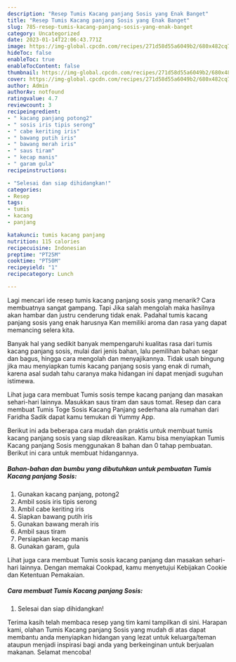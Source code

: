 ```yaml
---
description: "Resep Tumis Kacang panjang Sosis yang Enak Banget"
title: "Resep Tumis Kacang panjang Sosis yang Enak Banget"
slug: 785-resep-tumis-kacang-panjang-sosis-yang-enak-banget
category: Uncategorized
date: 2023-01-14T22:06:43.771Z
image: https://img-global.cpcdn.com/recipes/271d58d55a6049b2/680x482cq70/tumis-kacang-panjang-sosis-foto-resep-utama.jpg
hideToc: false
enableToc: true
enableTocContent: false
thumbnail: https://img-global.cpcdn.com/recipes/271d58d55a6049b2/680x482cq70/tumis-kacang-panjang-sosis-foto-resep-utama.jpg
cover: https://img-global.cpcdn.com/recipes/271d58d55a6049b2/680x482cq70/tumis-kacang-panjang-sosis-foto-resep-utama.jpg
author: Admin
authorAv: notfound
ratingvalue: 4.7
reviewcount: 3
recipeingredient:
- " kacang panjang potong2"
- " sosis iris tipis serong"
- " cabe keriting iris"
- " bawang putih iris"
- " bawang merah iris"
- " saus tiram"
- " kecap manis"
- " garam gula"
recipeinstructions:

- "Selesai dan siap dihidangkan!"
categories:
- Resep
tags:
- tumis
- kacang
- panjang

katakunci: tumis kacang panjang 
nutrition: 115 calories
recipecuisine: Indonesian
preptime: "PT25M"
cooktime: "PT50M"
recipeyield: "1"
recipecategory: Lunch

---
```



Lagi mencari ide resep tumis kacang panjang sosis yang menarik? Cara membuatnya sangat gampang. Tapi Jika salah mengolah maka hasilnya akan hambar dan justru cenderung tidak enak. Padahal tumis kacang panjang sosis yang enak harusnya Kan memiliki aroma dan rasa yang dapat memancing selera kita.


Banyak hal yang sedikit banyak mempengaruhi kualitas rasa dari tumis kacang panjang sosis, mulai dari jenis bahan, lalu pemilihan bahan segar dan bagus, hingga cara mengolah dan menyajikannya. Tidak usah bingung jika mau menyiapkan tumis kacang panjang sosis yang enak di rumah, karena asal sudah tahu caranya maka hidangan ini dapat menjadi suguhan istimewa.

Lihat juga cara membuat Tumis sosis tempe kacang panjang dan masakan sehari-hari lainnya. Masukkan saus tiram dan saus tomat. Resep dan cara membuat Tumis Toge Sosis Kacang Panjang sederhana ala rumahan dari Faridha Sadik dapat kamu temukan di Yummy App.


Berikut ini ada beberapa cara mudah dan praktis untuk membuat tumis kacang panjang sosis yang siap dikreasikan. Kamu bisa menyiapkan Tumis Kacang panjang Sosis menggunakan 8 bahan dan 0 tahap pembuatan. Berikut ini cara untuk membuat hidangannya.

<!--inarticleads1-->

##### Bahan-bahan dan bumbu yang dibutuhkan untuk pembuatan Tumis Kacang panjang Sosis:

1. Gunakan  kacang panjang, potong2
1. Ambil  sosis iris tipis serong
1. Ambil  cabe keriting iris
1. Siapkan  bawang putih iris
1. Gunakan  bawang merah iris
1. Ambil  saus tiram
1. Persiapkan  kecap manis
1. Gunakan  garam, gula


Lihat juga cara membuat Tumis sosis kacang panjang dan masakan sehari-hari lainnya. Dengan memakai Cookpad, kamu menyetujui Kebijakan Cookie dan Ketentuan Pemakaian. 

<!--inarticleads2-->

##### Cara membuat Tumis Kacang panjang Sosis:


1. Selesai dan siap dihidangkan!



Terima kasih telah membaca resep yang tim kami tampilkan di sini. Harapan kami, olahan Tumis Kacang panjang Sosis yang mudah di atas dapat membantu anda menyiapkan hidangan yang lezat untuk keluarga/teman ataupun menjadi inspirasi bagi anda yang berkeinginan untuk berjualan makanan. Selamat mencoba!
